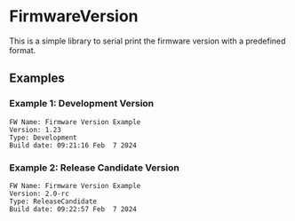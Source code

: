 # FirmwareVersion #

This is a simple library to serial print the firmware version 
with a predefined format.


## Examples ##


### Example 1: Development Version ###

```
FW Name: Firmware Version Example
Version: 1.23
Type: Development
Build date: 09:21:16 Feb  7 2024
```

### Example 2: Release Candidate Version ###

```
FW Name: Firmware Version Example
Version: 2.0-rc
Type: ReleaseCandidate
Build date: 09:22:57 Feb  7 2024
```

